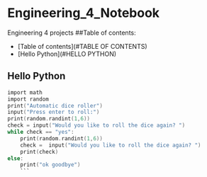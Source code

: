 # Engineering_4_Notebook
Engineering 4 projects
##Table of contents:
* [Table of contents](#TABLE OF CONTENTS)
* [Hello Python](#HELLO PYTHON)


## Hello Python
```C
import math
import random
print("Automatic dice roller")
input("Press enter to roll:")
print(random.randint(1,6))
check = input("Would you like to roll the dice again? ")
while check == "yes":
    print(random.randint(1,6))
    check =  input("Would you like to roll the dice again? ")
    print(check)
else:
    print("ok goodbye")
    ```


